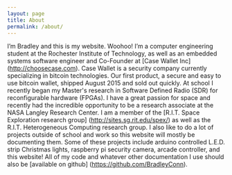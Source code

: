 ```yaml
---
layout: page
title: About
permalink: /about/
---
```

I’m Bradley and this is my website. Woohoo! I’m a computer engineering student at the Rochester Institute of Technology, as well as an embedded systems software engineer and Co-Founder at [Case Wallet Inc] (http://choosecase.com). Case Wallet is a security company currently specializing in bitcoin technologies. Our first product, a secure and easy to use bitcoin wallet, shipped August 2015 and sold out quickly. At school I recently began my Master's research in Software Defined Radio (SDR) for reconfigurable hardware (FPGAs). I have a great passion for space and recently had the incredible opportunity to be a research associate at the NASA Langley Research Center. I am a member of the [R.I.T. Space Exploration
research group] (http://sites.sg.rit.edu/spex/) as well as the R.I.T. Heterogeneous Computing research group. I also like to do a lot of projects outside of school and work so this website will mostly be documenting them. Some of these projects include arduino controlled L.E.D. strip Christmas lights, raspberry pi security camera, arcade controller, and this website! All of my code and whatever other documentation I use should also be [available on github]
(https://github.com/BradleyConn).
